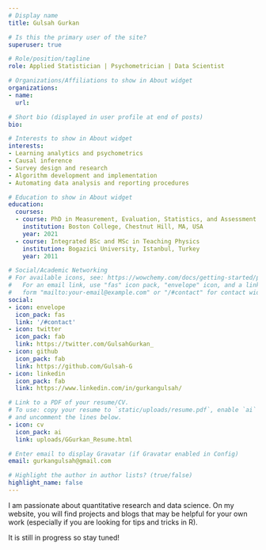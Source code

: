 ```yaml
---
# Display name
title: Gulsah Gurkan

# Is this the primary user of the site?
superuser: true

# Role/position/tagline
role: Applied Statistician | Psychometrician | Data Scientist

# Organizations/Affiliations to show in About widget
organizations:
- name: 
  url: 

# Short bio (displayed in user profile at end of posts)
bio: 

# Interests to show in About widget
interests:
- Learning analytics and psychometrics
- Causal inference
- Survey design and research
- Algorithm development and implementation
- Automating data analysis and reporting procedures

# Education to show in About widget
education:
  courses:
  - course: PhD in Measurement, Evaluation, Statistics, and Assessment
    institution: Boston College, Chestnut Hill, MA, USA
    year: 2021
  - course: Integrated BSc and MSc in Teaching Physics
    institution: Bogazici University, Istanbul, Turkey
    year: 2011

# Social/Academic Networking
# For available icons, see: https://wowchemy.com/docs/getting-started/page-builder/#icons
#   For an email link, use "fas" icon pack, "envelope" icon, and a link in the
#   form "mailto:your-email@example.com" or "/#contact" for contact widget.
social:
- icon: envelope
  icon_pack: fas
  link: '/#contact'
- icon: twitter
  icon_pack: fab
  link: https://twitter.com/GulsahGurkan_
- icon: github
  icon_pack: fab
  link: https://github.com/Gulsah-G
- icon: linkedin
  icon_pack: fab
  link: https://www.linkedin.com/in/gurkangulsah/

# Link to a PDF of your resume/CV.
# To use: copy your resume to `static/uploads/resume.pdf`, enable `ai` icons in `params.toml`, 
# and uncomment the lines below.
- icon: cv
  icon_pack: ai
  link: uploads/GGurkan_Resume.html

# Enter email to display Gravatar (if Gravatar enabled in Config)
email: gurkangulsah@gmail.com

# Highlight the author in author lists? (true/false)
highlight_name: false
---
```


I am passionate about quantitative research and data science. On my website, you will find projects and blogs that may be helpful for your own work (especially if you are looking for tips and tricks in R). 

It is still in progress so stay tuned! 
